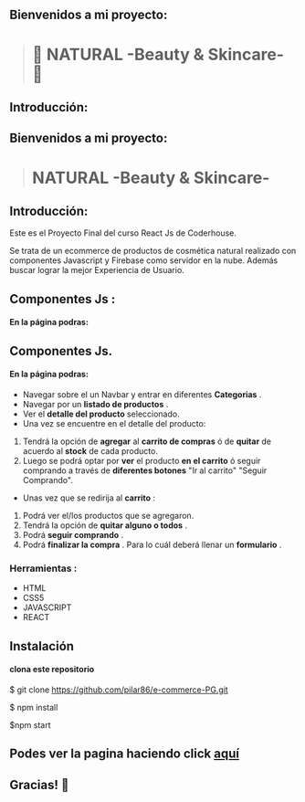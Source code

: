 ## Bienvenidos a  mi proyecto: 
>  # 	:leaves: NATURAL -Beauty & Skincare- 	:leaves:

## Introducción:

 ## Bienvenidos a  mi proyecto: 
 
>  #  NATURAL -Beauty & Skincare- 

## Introducción:


Este es el Proyecto Final del curso React Js de Coderhouse.

Se trata de un ecommerce de productos de cosmética natural realizado con componentes Javascript y Firebase como servidor en la nube. Además buscar lograr la mejor Experiencia de Usuario.


## Componentes Js :

#### En la página podras:
## Componentes Js. 
#### En la página podras:


- Navegar sobre el un Navbar y entrar en diferentes **Categorias** .
- Navegar por un **listado de productos** .
- Ver el **detalle del producto**  seleccionado.
- Una vez se encuentre en el detalle del producto:
1. Tendrá la opción de **agregar** al **carrito de compras** ó de **quitar** de acuerdo al **stock** de cada producto. 
2. Luego se podrá optar por **ver** el producto **en el carrito** ó seguir comprando a través de **diferentes botones** "Ir al carrito" "Seguir Comprando".

- Unas vez que se redirija al **carrito** :

1. Podrá ver el/los productos que se agregaron.
2. Tendrá la opción de **quitar alguno o todos** .
3. Podrá **seguir comprando** .
4. Podrá **finalizar la compra** . Para lo cuál deberá llenar un **formulario** .


### Herramientas :

- HTML
- CSS5
- JAVASCRIPT
- REACT 

## Instalación 

#### clona este repositorio


$ git clone https://github.com/pilar86/e-commerce-PG.git

$ npm  install

$npm start


## Podes ver la pagina  haciendo click [aquí](e-commerce-4c9kc2zbd-pilar86.vercel.app)

## Gracias! :sparkling_heart:

